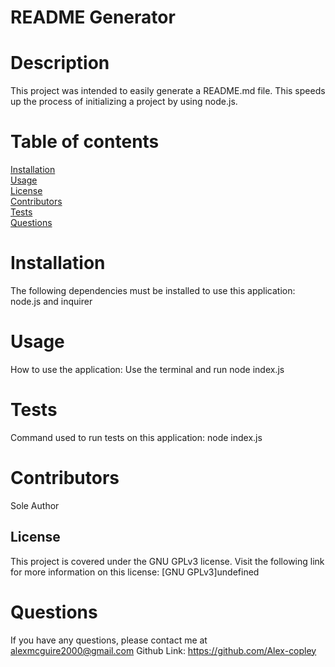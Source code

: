 
# README Generator

# Description  
This project was intended to easily generate a README.md file. This speeds up the process of initializing a project by using node.js.  

# Table of contents  
[Installation](#installation)  
[Usage](#usage)  
[License](#license)  
[Contributors](#contributors)  
[Tests](#tests)  
[Questions](#questions)  

# Installation 
The following dependencies must be installed to use this application: node.js and inquirer  

# Usage  
How to use the application: Use the terminal and run node index.js  

# Tests
Command used to run tests on this application: node index.js 

# Contributors  
Sole Author  

## License
  This project is covered under the GNU GPLv3 license. Visit the following link for more information on this license: [GNU GPLv3]undefined  


# Questions  
If you have any questions, please contact me at alexmcguire2000@gmail.com
Github Link: https://github.com/Alex-copley 